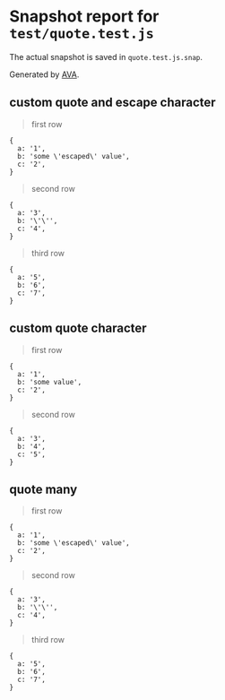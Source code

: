 # Snapshot report for `test/quote.test.js`

The actual snapshot is saved in `quote.test.js.snap`.

Generated by [AVA](https://ava.li).

## custom quote and escape character

> first row

    {
      a: '1',
      b: 'some \'escaped\' value',
      c: '2',
    }

> second row

    {
      a: '3',
      b: '\'\'',
      c: '4',
    }

> third row

    {
      a: '5',
      b: '6',
      c: '7',
    }

## custom quote character

> first row

    {
      a: '1',
      b: 'some value',
      c: '2',
    }

> second row

    {
      a: '3',
      b: '4',
      c: '5',
    }

## quote many

> first row

    {
      a: '1',
      b: 'some \'escaped\' value',
      c: '2',
    }

> second row

    {
      a: '3',
      b: '\'\'',
      c: '4',
    }

> third row

    {
      a: '5',
      b: '6',
      c: '7',
    }
